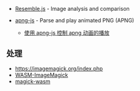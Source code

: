 - [Resemble.js](https://github.com/rsmbl/Resemble.js) - Image analysis and comparison
- [apng-js](https://github.com/davidmz/apng-js) - Parse and play animated PNG (APNG)

    - [使用 apng-js 控制 apng 动画的播放](https://segmentfault.com/a/1190000040329295)

## 处理

- https://imagemagick.org/index.php
- [WASM-ImageMagick](https://github.com/KnicKnic/WASM-ImageMagick)
- [magick-wasm](https://github.com/dlemstra/magick-wasm)
